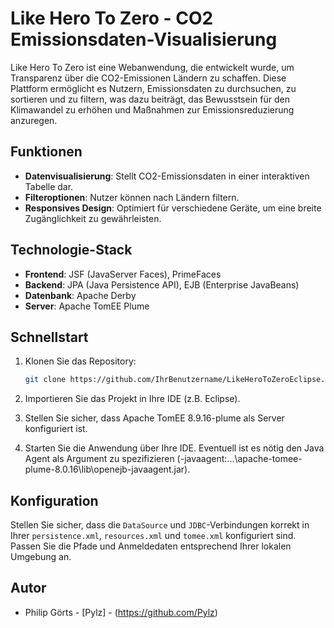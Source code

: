 # Like Hero To Zero - CO2 Emissionsdaten-Visualisierung

Like Hero To Zero ist eine Webanwendung, die entwickelt wurde, um Transparenz über die CO2-Emissionen Ländern zu schaffen. Diese Plattform ermöglicht es Nutzern, Emissionsdaten zu durchsuchen, zu sortieren und zu filtern, was dazu beiträgt, das Bewusstsein für den Klimawandel zu erhöhen und Maßnahmen zur Emissionsreduzierung anzuregen.

## Funktionen

- **Datenvisualisierung**: Stellt CO2-Emissionsdaten in einer interaktiven Tabelle dar.
- **Filteroptionen**: Nutzer können nach Ländern filtern.
- **Responsives Design**: Optimiert für verschiedene Geräte, um eine breite Zugänglichkeit zu gewährleisten.

## Technologie-Stack

- **Frontend**: JSF (JavaServer Faces), PrimeFaces
- **Backend**: JPA (Java Persistence API), EJB (Enterprise JavaBeans)
- **Datenbank**: Apache Derby
- **Server**: Apache TomEE Plume

## Schnellstart

1. Klonen Sie das Repository:

    ```bash
    git clone https://github.com/IhrBenutzername/LikeHeroToZeroEclipse.git
    ```

2. Importieren Sie das Projekt in Ihre IDE (z.B. Eclipse).

3. Stellen Sie sicher, dass Apache TomEE 8.9.16-plume als Server konfiguriert ist.

4. Starten Sie die Anwendung über Ihre IDE. Eventuell ist es nötig den Java Agent als Argument zu spezifizieren (-javaagent:...\apache-tomee-plume-8.0.16\lib\openejb-javaagent.jar).

## Konfiguration

Stellen Sie sicher, dass die `DataSource` und `JDBC`-Verbindungen korrekt in Ihrer `persistence.xml`, `resources.xml` und `tomee.xml` konfiguriert sind. Passen Sie die Pfade und Anmeldedaten entsprechend Ihrer lokalen Umgebung an.

## Autor

- Philip Görts - [Pylz] - (https://github.com/Pylz)
